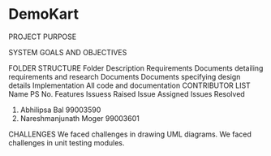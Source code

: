 # DemoKart

PROJECT PURPOSE



SYSTEM GOALS AND OBJECTIVES

FOLDER STRUCTURE
Folder	Description
Requirements	Documents detailing requirements and research
Documents	Documents specifying design details
Implementation	All code and documentation
CONTRIBUTOR LIST
Name	PS No.	Features	Issuess Raised	Issue Assigned	Issues Resolved
1) Abhilipsa Bal        	99003590		              
2) Nareshmanjunath Moger  99003601	

CHALLENGES
We faced challenges in drawing UML diagrams.
We faced challenges in unit testing modules.
